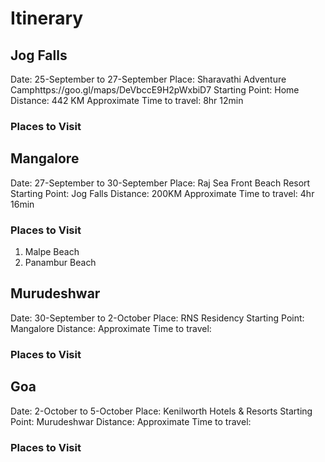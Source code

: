 # Itinerary
## Jog Falls
Date: 25-September to 27-September
Place: Sharavathi Adventure Camphttps://goo.gl/maps/DeVbccE9H2pWxbiD7
Starting Point: Home
Distance: 442 KM
Approximate Time to travel: 8hr 12min
### Places to Visit

## Mangalore
Date: 27-September to 30-September
Place: Raj Sea Front Beach Resort
Starting Point: Jog Falls
Distance: 200KM
Approximate Time to travel: 4hr 16min
### Places to Visit
1. Malpe Beach
2. Panambur Beach

## Murudeshwar
Date: 30-September to 2-October
Place: RNS Residency
Starting Point: Mangalore
Distance: 
Approximate Time to travel:
### Places to Visit

## Goa
Date: 2-October to 5-October
Place: Kenilworth Hotels & Resorts
Starting Point: Murudeshwar
Distance: 
Approximate Time to travel:
### Places to Visit